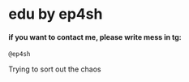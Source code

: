 # edu by ep4sh  
#### if you want to contact me, please write mess in tg:   
``` @ep4sh  ```

Trying to sort out the chaos
